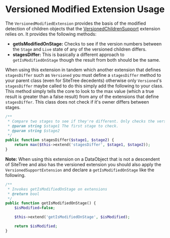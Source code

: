 Versioned Modified Extension Usage
=================
The ``VersionedModifiedExtension`` provides the basis of the modified detection of children objects that the [VersionedChildrenSupport](versioned-children-usage.md) extension relies on. It provides the following methods:

* __getIsModifiedOnStage:__ Checks to see if the version numbers between the ``Stage`` and ``Live`` state of any of the versioned children differs.
* __stagesDiffer:__ This is basically a different approach to ``getIsModifiedOnStage`` though the result from both should be the same.

When using this extension in tandem which another extension that defines ``stagesDiffer`` such as ``Versioned`` you must define a ``stagesDiffer`` method to your parent class (even for SiteTree decedents) otherwise only ``Versioned``'s ``stagesDiffer`` maybe called to do this simply add the following to your class. This method simply tells the core to look to the max value (which a true result is greater than a false result) from any of the extensions that define ``stagesDiffer``. This class does not check if it's owner differs between stages.

```php
/**
 * Compare two stages to see if they're different. Only checks the version numbers, not the actual content.
 * @param string $stage1 The first stage to check.
 * @param string $stage2
 */
public function stagesDiffer($stage1, $stage2) {
    return max($this->extend('stagesDiffer', $stage1, $stage2));
}
```


__Note:__ When using this extension on a DataObject that is not a descendent of SiteTree and also has the versioned extension you should also apply the ``VersionedSupportExtension`` and declare a ``getIsModifiedOnStage`` like the following.

```php
/**
 * Invokes getIsModifiedOnStage on extensions
 * @return bool
 */
public function getIsModifiedOnStage() {
    $isModified=false;

    $this->extend('getIsModifiedOnStage', $isModified);

    return $isModified;
}
```
